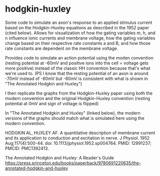 # hodgkin-huxley
Some code to simulate an axon's response to an applied stimulus current 
based on the Hodgkin-Huxley equations as described in the 1952 paper 
(cited below). Allows for visualization of how the gating variables m, h, 
and n influence ionic currents and membrane voltage, how the gating 
variables change based on their respective rate constants a and B, and 
how those rate constants are dependent on the membrane voltage.

Provides code to simulate an action potential using the moden convention 
(resting potential at -60mV and positive ions into the cell = voltage gets 
more positive) instead of the classic HH convention because that's what we're used to. 
(PS I know that the resting potential of an axon is around -70mV instead of -60mV but -60mV is 
consistent with what is shown in "The Annotated Hodgkin and Huxley")

I then replicate the graphs from the Hodgkin-Huxley paper using both the 
modern convention and the original Hodgkin-Huxley convention (resting 
potential at 0mV and sign of voltage is flipped)

In "The Annotated Hodgkin and Huxley" (linked below), the modern versions 
of the graphs should match what is simulated here using the modern convention.

HODGKIN AL, HUXLEY AF. A quantitative description of membrane current and 
its application to conduction and excitation in nerve. 
J Physiol. 1952 Aug;117(4):500-44. doi: 10.1113/jphysiol.1952.sp004764. 
PMID: 12991237; PMCID: PMC1392413.

The Annotated Hodgkin and Huxley: A Reader's Guide 
https://press.princeton.edu/books/paperback/9780691220635/the-annotated-hodgkin-and-huxley
